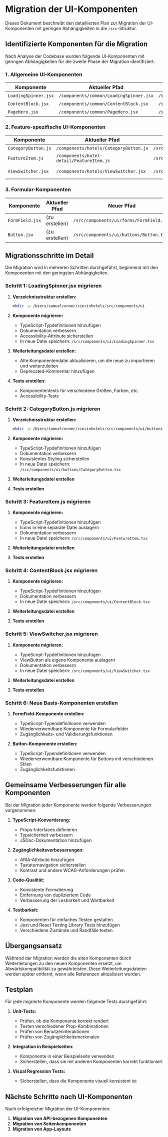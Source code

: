 # Migration der UI-Komponenten

Dieses Dokument beschreibt den detaillierten Plan zur Migration der UI-Komponenten mit geringen Abhängigkeiten in die `/src`-Struktur.

## Identifizierte Komponenten für die Migration

Nach Analyse der Codebase wurden folgende UI-Komponenten mit geringen Abhängigkeiten für die zweite Phase der Migration identifiziert:

### 1. Allgemeine UI-Komponenten

| Komponente | Aktueller Pfad | Neuer Pfad | Abhängigkeiten | Priorität |
|------------|---------------|------------|----------------|-----------|
| `LoadingSpinner.jsx` | `/components/common/LoadingSpinner.jsx` | `/src/components/ui/LoadingSpinner.tsx` | keine | Hoch |
| `ContentBlock.jsx` | `/components/common/ContentBlock.jsx` | `/src/components/ui/ContentBlock.tsx` | framer-motion | Hoch |
| `PageHero.jsx` | `/components/common/PageHero.jsx` | `/src/components/ui/PageHero.tsx` | zu prüfen | Mittel |

### 2. Feature-spezifische UI-Komponenten

| Komponente | Aktueller Pfad | Neuer Pfad | Abhängigkeiten | Priorität |
|------------|---------------|------------|----------------|-----------|
| `CategoryButton.js` | `/components/hotels/CategoryButton.js` | `/src/components/ui/buttons/CategoryButton.tsx` | next/link | Hoch |
| `FeatureItem.js` | `/components/hotel-detail/FeatureItem.js` | `/src/components/ui/FeatureItem.tsx` | keine | Hoch |
| `ViewSwitcher.jsx` | `/components/hotels/ViewSwitcher.jsx` | `/src/components/ui/ViewSwitcher.tsx` | react, framer-motion | Mittel |

### 3. Formular-Komponenten

| Komponente | Aktueller Pfad | Neuer Pfad | Abhängigkeiten | Priorität |
|------------|---------------|------------|----------------|-----------|
| `FormField.jsx` | (zu erstellen) | `/src/components/ui/forms/FormField.tsx` | zu erstellen | Niedrig |
| `Button.jsx` | (zu erstellen) | `/src/components/ui/buttons/Button.tsx` | zu erstellen | Niedrig |

## Migrationsschritte im Detail

Die Migration wird in mehreren Schritten durchgeführt, beginnend mit den Komponenten mit den geringsten Abhängigkeiten.

### Schritt 1: LoadingSpinner.jsx migrieren

1. **Verzeichnisstruktur erstellen:**
   ```bash
   mkdir -p /Users/samuelrenner/cincinhotels/src/components/ui
   ```

2. **Komponente migrieren:**
   - TypeScript-Typdefinitionen hinzufügen
   - Dokumentation verbessern
   - Accessibility-Attribute sicherstellen
   - In neue Datei speichern: `/src/components/ui/LoadingSpinner.tsx`

3. **Weiterleitungsdatei erstellen:**
   - Alte Komponentendatei aktualisieren, um die neue zu importieren und weiterzuleiten
   - Deprecated-Kommentar hinzufügen

4. **Tests erstellen:**
   - Komponententests für verschiedene Größen, Farben, etc.
   - Accessibility-Tests

### Schritt 2: CategoryButton.js migrieren

1. **Verzeichnisstruktur erstellen:**
   ```bash
   mkdir -p /Users/samuelrenner/cincinhotels/src/components/ui/buttons
   ```

2. **Komponente migrieren:**
   - TypeScript-Typdefinitionen hinzufügen
   - Dokumentation verbessern
   - Konsistentes Styling sicherstellen
   - In neue Datei speichern: `/src/components/ui/buttons/CategoryButton.tsx`

3. **Weiterleitungsdatei erstellen**

4. **Tests erstellen**

### Schritt 3: FeatureItem.js migrieren

1. **Komponente migrieren:**
   - TypeScript-Typdefinitionen hinzufügen
   - Icons in eine separate Datei auslagern
   - Dokumentation verbessern
   - In neue Datei speichern: `/src/components/ui/FeatureItem.tsx`

2. **Weiterleitungsdatei erstellen**

3. **Tests erstellen**

### Schritt 4: ContentBlock.jsx migrieren

1. **Komponente migrieren:**
   - TypeScript-Typdefinitionen hinzufügen
   - Dokumentation verbessern
   - In neue Datei speichern: `/src/components/ui/ContentBlock.tsx`

2. **Weiterleitungsdatei erstellen**

3. **Tests erstellen**

### Schritt 5: ViewSwitcher.jsx migrieren

1. **Komponente migrieren:**
   - TypeScript-Typdefinitionen hinzufügen
   - ViewButton als eigene Komponente auslagern
   - Dokumentation verbessern
   - In neue Datei speichern: `/src/components/ui/ViewSwitcher.tsx`

2. **Weiterleitungsdatei erstellen**

3. **Tests erstellen**

### Schritt 6: Neue Basis-Komponenten erstellen

1. **FormField-Komponente erstellen:**
   - TypeScript-Typendefinitionen verwenden
   - Wiederverwendbare Komponente für Formularfelder
   - Zugänglichkeits- und Validierungsfunktionen

2. **Button-Komponente erstellen:**
   - TypeScript-Typendefinitionen verwenden
   - Wiederverwendbare Komponente für Buttons mit verschiedenen Stilen
   - Zugänglichkeitsfunktionen

## Gemeinsame Verbesserungen für alle Komponenten

Bei der Migration jeder Komponente werden folgende Verbesserungen vorgenommen:

1. **TypeScript-Konvertierung:**
   - Props-Interfaces definieren
   - Typsicherheit verbessern
   - JSDoc-Dokumentation hinzufügen

2. **Zugänglichkeitsverbesserungen:**
   - ARIA-Attribute hinzufügen
   - Tastaturnavigation sicherstellen
   - Kontrast und andere WCAG-Anforderungen prüfen

3. **Code-Qualität:**
   - Konsistente Formatierung
   - Entfernung von dupliziertem Code
   - Verbesserung der Lesbarkeit und Wartbarkeit

4. **Testbarkeit:**
   - Komponenten für einfaches Testen gestalten
   - Jest und React Testing Library Tests hinzufügen
   - Verschiedene Zustände und Randfälle testen

## Übergangsansatz

Während der Migration werden die alten Komponenten durch Weiterleitungen zu den neuen Komponenten ersetzt, um Abwärtskompatibilität zu gewährleisten. Diese Weiterleitungsdateien werden später entfernt, wenn alle Referenzen aktualisiert wurden.

## Testplan

Für jede migrierte Komponente werden folgende Tests durchgeführt:

1. **Unit-Tests:**
   - Prüfen, ob die Komponente korrekt rendert
   - Testen verschiedener Prop-Kombinationen
   - Prüfen von Benutzerinteraktionen
   - Prüfen von Zugänglichkeitsmerkmalen

2. **Integration in Beispielseiten:**
   - Komponente in einer Beispielseite verwenden
   - Sicherstellen, dass sie mit anderen Komponenten korrekt funktioniert

3. **Visual Regression Tests:**
   - Sicherstellen, dass die Komponente visuell konsistent ist

## Nächste Schritte nach UI-Komponenten

Nach erfolgreicher Migration der UI-Komponenten:

1. **Migration von API-bezogenen Komponenten**
2. **Migration von Seitenkomponenten**
3. **Migration von App-Layouts**